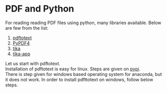 # PDF and Python
For reading reading PDF files using python, many libraries available. Below are few from the list:  
1. [pdftotext](https://pypi.org/project/pdftotext/)
2. [PyPDF4](https://pypi.org/project/PyPDF4/)
3. [tika](https://github.com/chrismattmann/tika-python) 
4. [tika-app](https://pypi.org/project/tika-app/)

Let us start with pdftotext.  
Installation of pdftotext is easy for linux. Steps are given on [pypi](https://pypi.org/project/pdftotext/).  
There is step given for windows based operating system for anaconda, but it does not work. In order to install pdfttotext on windows, follow below steps.  
